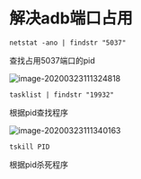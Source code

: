 # 解决adb端口占用

```
netstat -ano | findstr "5037"
```

 查找占用5037端口的pid

![image-20200323111324818](C:\Users\wb.guozhuru\AppData\Roaming\Typora\typora-user-images\image-20200323111324818.png)

```
tasklist | findstr "19932"
```

根据pid查找程序

![image-20200323111340163](C:\Users\wb.guozhuru\AppData\Roaming\Typora\typora-user-images\image-20200323111340163.png)

```
tskill PID
```

根据pid杀死程序